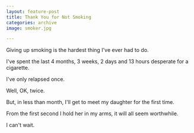 ```yaml
---
layout: feature-post
title: Thank You for Not Smoking
categories: archive
image: smoker.jpg

---
```


Giving up smoking is the hardest thing I've ever had to do.

I've spent the last 4 months, 3 weeks, 2 days and 13 hours desperate for a cigarette.

I've only relapsed once.

Well, OK, twice.

But, in less than month, I'll get to meet my daughter for the first time.

From the first second I hold her in my arms, it will all seem worthwhile.

I can't wait.